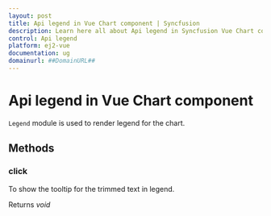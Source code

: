 ```yaml
---
layout: post
title: Api legend in Vue Chart component | Syncfusion
description: Learn here all about Api legend in Syncfusion Vue Chart component of Syncfusion Essential JS 2 and more.
control: Api legend 
platform: ej2-vue
documentation: ug
domainurl: ##DomainURL##
---
```


# Api legend in Vue Chart component

`Legend` module is used to render legend for the chart.

## Methods

### click

To show the tooltip for the trimmed text in legend.

Returns *void*
